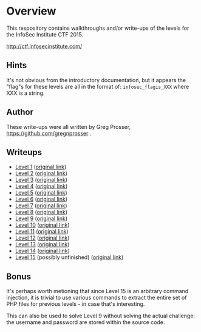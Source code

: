 # Overview

This respository contains walkthroughs and/or write-ups of the levels for the InfoSec Institute CTF 2015.

http://ctf.infosecinstitute.com/

## Hints

It's not obvious from the introductory documentation, but it appears the "flag"s for these levels are all in the format of: `infosec_flagis_XXX` where XXX is a string.

## Author

These write-ups were all written by Greg Prosser, https://github.com/gregnprosser .

## Writeups

* [Level 1](level1) ([original link](http://ctf.infosecinstitute.com/levelone.php))
* [Level 2](level2) ([original link](http://ctf.infosecinstitute.com/leveltwo.php))
* [Level 3](level3) ([original link](http://ctf.infosecinstitute.com/levelthree.php))
* [Level 4](level4) ([original link](http://ctf.infosecinstitute.com/levelfour.php))
* [Level 5](level5) ([original link](http://ctf.infosecinstitute.com/levelfive.php))
* [Level 6](level6) ([original link](http://ctf.infosecinstitute.com/levelsix.php))
* [Level 7](level7) ([original link](http://ctf.infosecinstitute.com/404.php))
* [Level 8](level8) ([original link](http://ctf.infosecinstitute.com/leveleight.php))
* [Level 9](level9) ([original link](http://ctf.infosecinstitute.com/levelnine.php))
* [Level 10](level10) ([original link](http://ctf.infosecinstitute.com/levelten.php))
* [Level 11](level11) ([original link](http://ctf.infosecinstitute.com/leveleleven.php))
* [Level 12](level12) ([original link](http://ctf.infosecinstitute.com/leveltwelve.php))
* [Level 13](level13) ([original link](http://ctf.infosecinstitute.com/levelthirteen.php))
* [Level 14](level14) ([original link](http://ctf.infosecinstitute.com/levelfourteen.php))
* [Level 15](level15) (possibly unfinished) ([original link](http://ctf.infosecinstitute.com/levelfifteen/))

## Bonus

It's perhaps worth metioning that since Level 15 is an arbitrary command injection, it is trivial to use various commands to extract the entire set of PHP files for previous levels - in case that's interesting.

This can also be used to solve Level 9 without solving the actual challenge: the username and password are stored within the source code.
